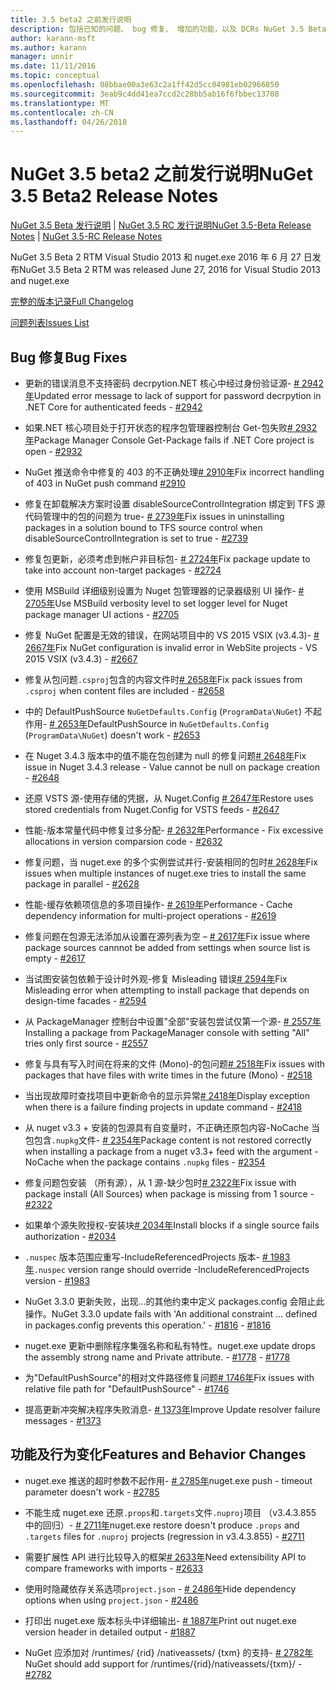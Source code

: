 ```yaml
---
title: 3.5 beta2 之前发行说明
description: 包括已知的问题、 bug 修复、 增加的功能，以及 DCRs NuGet 3.5 Beta 2 的发行说明。
author: karann-msft
ms.author: karann
manager: unnir
ms.date: 11/11/2016
ms.topic: conceptual
ms.openlocfilehash: 08bbae00a3e63c2a1ff42d5cc04981eb02966850
ms.sourcegitcommit: 3eab9c4dd41ea7ccd2c28bb5ab16f6fbbec13708
ms.translationtype: MT
ms.contentlocale: zh-CN
ms.lasthandoff: 04/26/2018
---
```

# <a name="nuget-35-beta2-release-notes"></a><span data-ttu-id="8f23f-103">NuGet 3.5 beta2 之前发行说明</span><span class="sxs-lookup"><span data-stu-id="8f23f-103">NuGet 3.5 Beta2 Release Notes</span></span>

<span data-ttu-id="8f23f-104">[NuGet 3.5 Beta 发行说明](../release-notes/nuget-3.5-Beta.md) | [NuGet 3.5 RC 发行说明](../release-notes/nuget-3.5-RC.md)</span><span class="sxs-lookup"><span data-stu-id="8f23f-104">[NuGet 3.5-Beta Release Notes](../release-notes/nuget-3.5-Beta.md) | [NuGet 3.5-RC Release Notes](../release-notes/nuget-3.5-RC.md)</span></span>

<span data-ttu-id="8f23f-105">NuGet 3.5 Beta 2 RTM Visual Studio 2013 和 nuget.exe 2016 年 6 月 27 日发布</span><span class="sxs-lookup"><span data-stu-id="8f23f-105">NuGet 3.5 Beta 2 RTM was released June 27, 2016 for Visual Studio 2013 and nuget.exe</span></span>

[<span data-ttu-id="8f23f-106">完整的版本记录</span><span class="sxs-lookup"><span data-stu-id="8f23f-106">Full Changelog</span></span>](https://github.com/NuGet/NuGet.Client/compare/release-3.5.0-beta...release-3.5.0-beta2)

[<span data-ttu-id="8f23f-107">问题列表</span><span class="sxs-lookup"><span data-stu-id="8f23f-107">Issues List</span></span>](https://github.com/Nuget/Home/issues?q=is%3Aissue+milestone%3A%223.5+Beta2%22+is%3Aclosed)

## <a name="bug-fixes"></a><span data-ttu-id="8f23f-108">Bug 修复</span><span class="sxs-lookup"><span data-stu-id="8f23f-108">Bug Fixes</span></span>

* <span data-ttu-id="8f23f-109">更新的错误消息不支持密码 decrpytion.NET 核心中经过身份验证源- [# 2942年](https://github.com/NuGet/Home/issues/2942)</span><span class="sxs-lookup"><span data-stu-id="8f23f-109">Updated error message to lack of support for password decrpytion in .NET Core for authenticated feeds  - [#2942](https://github.com/NuGet/Home/issues/2942)</span></span>

* <span data-ttu-id="8f23f-110">如果.NET 核心项目处于打开状态的程序包管理器控制台 Get-包失败[# 2932年](https://github.com/NuGet/Home/issues/2932)</span><span class="sxs-lookup"><span data-stu-id="8f23f-110">Package Manager Console Get-Package fails if .NET Core project is open - [#2932](https://github.com/NuGet/Home/issues/2932)</span></span>

* <span data-ttu-id="8f23f-111">NuGet 推送命令中修复的 403 的不正确处理[# 2910年](https://github.com/NuGet/Home/issues/2910)</span><span class="sxs-lookup"><span data-stu-id="8f23f-111">Fix incorrect handling of 403 in NuGet push command [#2910](https://github.com/NuGet/Home/issues/2910)</span></span>

* <span data-ttu-id="8f23f-112">修复在卸载解决方案时设置 disableSourceControlIntegration 绑定到 TFS 源代码管理中的包的问题为 true- [# 2739年](https://github.com/NuGet/Home/issues/2739)</span><span class="sxs-lookup"><span data-stu-id="8f23f-112">Fix issues in uninstalling packages in a solution bound to TFS source control when disableSourceControlIntegration is set to true - [#2739](https://github.com/NuGet/Home/issues/2739)</span></span>

* <span data-ttu-id="8f23f-113">修复包更新，必须考虑到帐户非目标包- [# 2724年](https://github.com/NuGet/Home/issues/2724)</span><span class="sxs-lookup"><span data-stu-id="8f23f-113">Fix package update to take into account non-target packages - [#2724](https://github.com/NuGet/Home/issues/2724)</span></span>

* <span data-ttu-id="8f23f-114">使用 MSBuild 详细级别设置为 Nuget 包管理器的记录器级别 UI 操作- [# 2705年](https://github.com/NuGet/Home/issues/2705)</span><span class="sxs-lookup"><span data-stu-id="8f23f-114">Use MSBuild verbosity level to set logger level for Nuget package manager UI actions - [#2705](https://github.com/NuGet/Home/issues/2705)</span></span>

* <span data-ttu-id="8f23f-115">修复 NuGet 配置是无效的错误，在网站项目中的 VS 2015 VSIX (v3.4.3)- [# 2667年](https://github.com/NuGet/Home/issues/2667)</span><span class="sxs-lookup"><span data-stu-id="8f23f-115">Fix NuGet configuration is invalid error in WebSite projects - VS 2015 VSIX (v3.4.3) - [#2667](https://github.com/NuGet/Home/issues/2667)</span></span>

* <span data-ttu-id="8f23f-116">修复从包问题`.csproj`包含的内容文件时[# 2658年](https://github.com/NuGet/Home/issues/2658)</span><span class="sxs-lookup"><span data-stu-id="8f23f-116">Fix pack issues from `.csproj` when content files are included - [#2658](https://github.com/NuGet/Home/issues/2658)</span></span>

* <span data-ttu-id="8f23f-117">中的 DefaultPushSource `NuGetDefaults.Config` (`ProgramData\NuGet`) 不起作用- [# 2653年](https://github.com/NuGet/Home/issues/2653)</span><span class="sxs-lookup"><span data-stu-id="8f23f-117">DefaultPushSource in `NuGetDefaults.Config` (`ProgramData\NuGet`) doesn't work - [#2653](https://github.com/NuGet/Home/issues/2653)</span></span>

* <span data-ttu-id="8f23f-118">在 Nuget 3.4.3 版本中的值不能在包创建为 null 的修复问题[# 2648年](https://github.com/NuGet/Home/issues/2648)</span><span class="sxs-lookup"><span data-stu-id="8f23f-118">Fix issue in Nuget 3.4.3 release - Value cannot be null on package creation - [#2648](https://github.com/NuGet/Home/issues/2648)</span></span>

* <span data-ttu-id="8f23f-119">还原 VSTS 源-使用存储的凭据，从 Nuget.Config [# 2647年](https://github.com/NuGet/Home/issues/2647)</span><span class="sxs-lookup"><span data-stu-id="8f23f-119">Restore uses stored credentials from Nuget.Config for VSTS feeds - [#2647](https://github.com/NuGet/Home/issues/2647)</span></span>

* <span data-ttu-id="8f23f-120">性能-版本常量代码中修复过多分配- [# 2632年](https://github.com/NuGet/Home/issues/2632)</span><span class="sxs-lookup"><span data-stu-id="8f23f-120">Performance - Fix excessive allocations in version comparsion code - [#2632](https://github.com/NuGet/Home/issues/2632)</span></span>

* <span data-ttu-id="8f23f-121">修复问题，当 nuget.exe 的多个实例尝试并行-安装相同的包时[# 2628年](https://github.com/NuGet/Home/issues/2628)</span><span class="sxs-lookup"><span data-stu-id="8f23f-121">Fix issues when multiple instances of nuget.exe tries to install the same package in parallel - [#2628](https://github.com/NuGet/Home/issues/2628)</span></span>

* <span data-ttu-id="8f23f-122">性能-缓存依赖项信息的多项目操作- [# 2619年](https://github.com/NuGet/Home/issues/2619)</span><span class="sxs-lookup"><span data-stu-id="8f23f-122">Performance - Cache dependency information for multi-project operations - [#2619](https://github.com/NuGet/Home/issues/2619)</span></span>

* <span data-ttu-id="8f23f-123">修复问题在包源无法添加从设置在源列表为空 – [# 2617年](https://github.com/NuGet/Home/issues/2617)</span><span class="sxs-lookup"><span data-stu-id="8f23f-123">Fix issue where package sources cannnot be added from settings when source list is empty - [#2617](https://github.com/NuGet/Home/issues/2617)</span></span>

* <span data-ttu-id="8f23f-124">当试图安装包依赖于设计时外观-修复 Misleading 错误[# 2594年](https://github.com/NuGet/Home/issues/2594)</span><span class="sxs-lookup"><span data-stu-id="8f23f-124">Fix Misleading error when attempting to install package that depends on design-time facades - [#2594](https://github.com/NuGet/Home/issues/2594)</span></span>

* <span data-ttu-id="8f23f-125">从 PackageManager 控制台中设置"全部"安装包尝试仅第一个源- [# 2557年](https://github.com/NuGet/Home/issues/2557)</span><span class="sxs-lookup"><span data-stu-id="8f23f-125">Installing a package from PackageManager console with setting "All" tries only first source - [#2557](https://github.com/NuGet/Home/issues/2557)</span></span>

* <span data-ttu-id="8f23f-126">修复与具有写入时间在将来的文件 (Mono)-的包问题[# 2518年](https://github.com/NuGet/Home/issues/2518)</span><span class="sxs-lookup"><span data-stu-id="8f23f-126">Fix issues with packages that have files with write times in the future (Mono) - [#2518](https://github.com/NuGet/Home/issues/2518)</span></span>

* <span data-ttu-id="8f23f-127">当出现故障时查找项目中更新命令的显示异常[# 2418年](https://github.com/NuGet/Home/issues/2418)</span><span class="sxs-lookup"><span data-stu-id="8f23f-127">Display exception when there is a failure finding projects in update command - [#2418](https://github.com/NuGet/Home/issues/2418)</span></span>

* <span data-ttu-id="8f23f-128">从 nuget v3.3 + 安装的包源具有自变量时，不正确还原包内容-NoCache 当包包含`.nupkg`文件- [# 2354年](https://github.com/NuGet/Home/issues/2354)</span><span class="sxs-lookup"><span data-stu-id="8f23f-128">Package content is not restored correctly when installing a package from a nuget v3.3+ feed with the argument -NoCache when the package contains `.nupkg` files - [#2354](https://github.com/NuGet/Home/issues/2354)</span></span>

* <span data-ttu-id="8f23f-129">修复问题包安装 （所有源），从 1 源-缺少包时[# 2322年](https://github.com/NuGet/Home/issues/2322)</span><span class="sxs-lookup"><span data-stu-id="8f23f-129">Fix issue with package install (All Sources) when package is missing from 1 source - [#2322](https://github.com/NuGet/Home/issues/2322)</span></span>

* <span data-ttu-id="8f23f-130">如果单个源失败授权-安装块[# 2034年](https://github.com/NuGet/Home/issues/2034)</span><span class="sxs-lookup"><span data-stu-id="8f23f-130">Install blocks if a single source fails authorization - [#2034](https://github.com/NuGet/Home/issues/2034)</span></span>

* <span data-ttu-id="8f23f-131">`.nuspec` 版本范围应重写-IncludeReferencedProjects 版本- [# 1983年](https://github.com/NuGet/Home/issues/1983)</span><span class="sxs-lookup"><span data-stu-id="8f23f-131">`.nuspec` version range should override -IncludeReferencedProjects version - [#1983](https://github.com/NuGet/Home/issues/1983)</span></span>

* <span data-ttu-id="8f23f-132">NuGet 3.3.0 更新失败，出现...的其他约束中定义 packages.config 会阻止此操作。</span><span class="sxs-lookup"><span data-stu-id="8f23f-132">NuGet 3.3.0 update fails with 'An additional constraint ... defined in packages.config prevents this operation.'</span></span><span data-ttu-id="8f23f-133"> - [#1816](https://github.com/NuGet/Home/issues/1816)</span><span class="sxs-lookup"><span data-stu-id="8f23f-133"> - [#1816](https://github.com/NuGet/Home/issues/1816)</span></span>

* <span data-ttu-id="8f23f-134">nuget.exe 更新中删除程序集强名称和私有特性。</span><span class="sxs-lookup"><span data-stu-id="8f23f-134">nuget.exe update drops the assembly strong name and Private attribute.</span></span><span data-ttu-id="8f23f-135"> - [#1778](https://github.com/NuGet/Home/issues/1778)</span><span class="sxs-lookup"><span data-stu-id="8f23f-135"> - [#1778](https://github.com/NuGet/Home/issues/1778)</span></span>

* <span data-ttu-id="8f23f-136">为"DefaultPushSource"的相对文件路径修复问题[# 1746年](https://github.com/NuGet/Home/issues/1746)</span><span class="sxs-lookup"><span data-stu-id="8f23f-136">Fix issues with relative file path for "DefaultPushSource" - [#1746](https://github.com/NuGet/Home/issues/1746)</span></span>

* <span data-ttu-id="8f23f-137">提高更新冲突解决程序失败消息- [# 1373年](https://github.com/NuGet/Home/issues/1373)</span><span class="sxs-lookup"><span data-stu-id="8f23f-137">Improve Update resolver failure messages - [#1373](https://github.com/NuGet/Home/issues/1373)</span></span>

## <a name="features-and-behavior-changes"></a><span data-ttu-id="8f23f-138">功能及行为变化</span><span class="sxs-lookup"><span data-stu-id="8f23f-138">Features and Behavior Changes</span></span>

* <span data-ttu-id="8f23f-139">nuget.exe 推送的超时参数不起作用- [# 2785年](https://github.com/NuGet/Home/issues/2785)</span><span class="sxs-lookup"><span data-stu-id="8f23f-139">nuget.exe push - timeout parameter doesn't work  - [#2785](https://github.com/NuGet/Home/issues/2785)</span></span>

* <span data-ttu-id="8f23f-140">不能生成 nuget.exe 还原`.props`和`.targets`文件`.nuproj`项目 （v3.4.3.855 中的回归）- [# 2711年](https://github.com/NuGet/Home/issues/2711)</span><span class="sxs-lookup"><span data-stu-id="8f23f-140">nuget.exe restore doesn't produce `.props` and `.targets` files for `.nuproj` projects (regression in v3.4.3.855) - [#2711](https://github.com/NuGet/Home/issues/2711)</span></span>

* <span data-ttu-id="8f23f-141">需要扩展性 API 进行比较导入的框架[# 2633年](https://github.com/NuGet/Home/issues/2633)</span><span class="sxs-lookup"><span data-stu-id="8f23f-141">Need extensibility API to compare frameworks with imports - [#2633](https://github.com/NuGet/Home/issues/2633)</span></span>

* <span data-ttu-id="8f23f-142">使用时隐藏依存关系选项`project.json`  -  [# 2486年](https://github.com/NuGet/Home/issues/2486)</span><span class="sxs-lookup"><span data-stu-id="8f23f-142">Hide dependency options when using `project.json` - [#2486](https://github.com/NuGet/Home/issues/2486)</span></span>

* <span data-ttu-id="8f23f-143">打印出 nuget.exe 版本标头中详细输出- [# 1887年](https://github.com/NuGet/Home/issues/1887)</span><span class="sxs-lookup"><span data-stu-id="8f23f-143">Print out nuget.exe version header in detailed output - [#1887](https://github.com/NuGet/Home/issues/1887)</span></span>

* <span data-ttu-id="8f23f-144">NuGet 应添加对 /runtimes/ {rid} /nativeassets/ {txm} 的支持- [# 2782年](https://github.com/NuGet/Home/issues/2782)</span><span class="sxs-lookup"><span data-stu-id="8f23f-144">NuGet should add support for /runtimes/{rid}/nativeassets/{txm}/ - [#2782](https://github.com/NuGet/Home/issues/2782)</span></span>